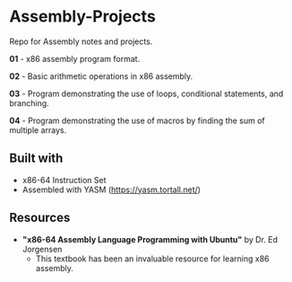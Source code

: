 # Assembly-Projects
Repo for Assembly notes and projects.

**01** - x86 assembly program format.

**02** - Basic arithmetic operations in x86 assembly.

**03** - Program demonstrating the use of loops, conditional statements, and branching.

**04** - Program demonstrating the use of macros by finding the sum of multiple arrays.

## Built with
* x86-64 Instruction Set 
* Assembled with YASM (https://yasm.tortall.net/)
## Resources
* **"x86-64 Assembly Language Programming with Ubuntu"** by Dr. Ed Jorgensen
  - This textbook has been an invaluable resource for learning x86 assembly.
